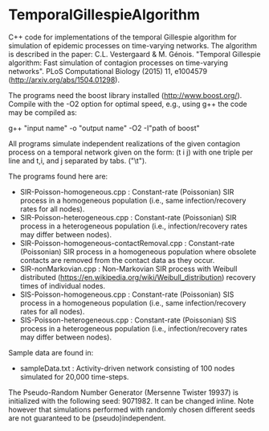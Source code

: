 # TemporalGillespieAlgorithm
C++ code for implementations of the temporal Gillespie algorithm for simulation of epidemic processes on time-varying networks. The algorithm is described in the paper: C.L. Vestergaard & M. Génois. "Temporal Gillespie algorithm: Fast simulation of contagion processes on time-varying networks". PLoS Computational Biology (2015) 11, e1004579 (http://arxiv.org/abs/1504.01298).

The programs need the boost library installed (http://www.boost.org/). 
Compile with the -O2 option for optimal speed, e.g., using g++ the code may be compiled as:

g++ "input name" -o "output name" -O2 -I"path of boost"

All programs simulate independent realizations of the given contagion process on a temporal network given on the form: (t i j) with one triple per line and t,i, and j separated by tabs. ("\t"). 

The programs found here are:
- SIR-Poisson-homogeneous.cpp : Constant-rate (Poissonian) SIR process in a homogeneous population (i.e., same infection/recovery rates for all nodes).
- SIR-Poisson-heterogeneous.cpp : Constant-rate (Poissonian) SIR process in a heterogeneous population (i.e., infection/recovery rates may differ between nodes).
- SIR-Poisson-homogeneous-contactRemoval.cpp : Constant-rate (Poissonian) SIR process in a homogeneous population where obsolete contacts are removed from the contact data as they occur.
- SIR-nonMarkovian.cpp : Non-Markovian SIR process with Weibull distributed (https://en.wikipedia.org/wiki/Weibull_distribution) recovery times of individual nodes.
- SIS-Poisson-homogeneous.cpp : Constant-rate (Poissonian) SIS process in a homogeneous population (i.e., same infection/recovery rates for all nodes).
- SIS-Poisson-heterogeneous.cpp : Constant-rate (Poissonian) SIS process in a heterogeneous population (i.e., infection/recovery rates may differ between nodes).

Sample data are found in:
- sampleData.txt : Activity-driven network consisting of 100 nodes simulated for 20,000 time-steps.

The Pseudo-Random Number Generator (Mersenne Twister 19937) is initialized with the following seed: 9071982. It can be changed inline. Note however that simulations performed with randomly chosen different seeds are not guaranteed to be (pseudo)independent.

